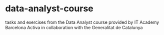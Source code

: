 # data-analyst-course
tasks and exercises from the Data Analyst course provided by IT Academy Barcelona Activa in collaboration with the Generalitat de Catalunya
